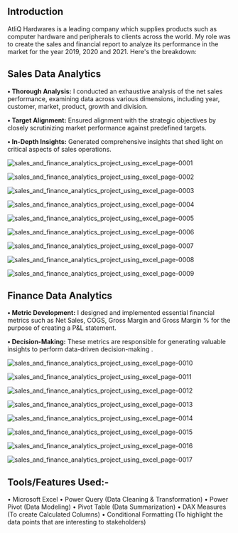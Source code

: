 ## Introduction
AtliQ Hardwares is a leading company which supplies products such as computer hardware and peripherals to clients across the world. My role was to create the sales and financial report to analyze its performance in the market for the year 2019, 2020 and 2021. Here's the breakdown:

## Sales Data Analytics
**• Thorough Analysis:** I conducted an exhaustive analysis of the net sales performance, examining data across various dimensions, including year, customer, market, product, growth and division.

**• Target Alignment:** Ensured alignment with the strategic objectives by closely scrutinizing market performance against predefined targets.

**• In-Depth Insights:** Generated comprehensive insights that shed light on critical aspects of sales operations.

![sales_and_finance_analytics_project_using_excel_page-0001](https://github.com/MohdAkif919/Sales-and-Finance-Data-Analytics-Project/assets/58876003/fbd2d307-6189-4e3d-9d7d-ef35ec357673)

![sales_and_finance_analytics_project_using_excel_page-0002](https://github.com/MohdAkif919/Sales-and-Finance-Data-Analytics-Project/assets/58876003/ad7f7d6a-c5ce-4546-be1c-1c665ef5ecf4)

![sales_and_finance_analytics_project_using_excel_page-0003](https://github.com/MohdAkif919/Sales-and-Finance-Data-Analytics-Project/assets/58876003/06f708df-d0df-4cd7-9e36-4aecdb60290b)

![sales_and_finance_analytics_project_using_excel_page-0004](https://github.com/MohdAkif919/Sales-and-Finance-Data-Analytics-Project/assets/58876003/ded870c2-6600-4273-942f-6d44a98cf84b)

![sales_and_finance_analytics_project_using_excel_page-0005](https://github.com/MohdAkif919/Sales-and-Finance-Data-Analytics-Project/assets/58876003/d1918d5c-44ce-4fae-857f-e6b7f479d6d2)

![sales_and_finance_analytics_project_using_excel_page-0006](https://github.com/MohdAkif919/Sales-and-Finance-Data-Analytics-Project/assets/58876003/e073f1e0-9885-4c0f-83d3-6e1c3af550b5)

![sales_and_finance_analytics_project_using_excel_page-0007](https://github.com/MohdAkif919/Sales-and-Finance-Data-Analytics-Project/assets/58876003/cc1906f3-0e7a-4727-9205-3fe67a5abaff)

![sales_and_finance_analytics_project_using_excel_page-0008](https://github.com/MohdAkif919/Sales-and-Finance-Data-Analytics-Project/assets/58876003/222ec970-4cd1-4268-8e54-0e704b92e9d7)

![sales_and_finance_analytics_project_using_excel_page-0009](https://github.com/MohdAkif919/Sales-and-Finance-Data-Analytics-Project/assets/58876003/5f50426b-8342-4d12-9da6-a3536655aaba)

## Finance Data Analytics
**• Metric Development:** I designed and implemented essential financial metrics such as Net Sales, COGS, Gross Margin and Gross Margin % for the purpose of creating a P&L statement.

**• Decision-Making:** These metrics are responsible for generating valuable insights to perform data-driven decision-making .

![sales_and_finance_analytics_project_using_excel_page-0010](https://github.com/MohdAkif919/Sales-and-Finance-Data-Analytics-Project/assets/58876003/546c1798-c54b-4400-b662-e14e7aaa49cc)

![sales_and_finance_analytics_project_using_excel_page-0011](https://github.com/MohdAkif919/Sales-and-Finance-Data-Analytics-Project/assets/58876003/1deeeb39-f1f6-4b8b-8d47-7982bdecf80d)

![sales_and_finance_analytics_project_using_excel_page-0012](https://github.com/MohdAkif919/Sales-and-Finance-Data-Analytics-Project/assets/58876003/2ac7dd95-39fb-453e-81ea-baff4d7306d5)

![sales_and_finance_analytics_project_using_excel_page-0013](https://github.com/MohdAkif919/Sales-and-Finance-Data-Analytics-Project/assets/58876003/fe9e0d86-73b9-4bb3-8221-30825fba0040)

![sales_and_finance_analytics_project_using_excel_page-0014](https://github.com/MohdAkif919/Sales-and-Finance-Data-Analytics-Project/assets/58876003/22bbed3f-27fb-4b11-a4f2-00ac2eb0ce68)

![sales_and_finance_analytics_project_using_excel_page-0015](https://github.com/MohdAkif919/Sales-and-Finance-Data-Analytics-Project/assets/58876003/3f69dbca-9e55-4c29-870a-2a7ebed47d96)

![sales_and_finance_analytics_project_using_excel_page-0016](https://github.com/MohdAkif919/Sales-and-Finance-Data-Analytics-Project/assets/58876003/fa71dd09-5cf3-4630-833b-25a74c7f917a)

![sales_and_finance_analytics_project_using_excel_page-0017](https://github.com/MohdAkif919/Sales-and-Finance-Data-Analytics-Project/assets/58876003/5f82df99-68d2-4bc3-9777-5e87b0bf74d0)

## Tools/Features Used:-
• Microsoft Excel
• Power Query (Data Cleaning & Transformation)
• Power Pivot (Data Modeling)
• Pivot Table (Data Summarization)
• DAX Measures (To create Calculated Columns)
• Conditional Formatting (To highlight the data points that are interesting to stakeholders)
